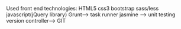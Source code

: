 Used front end technologies:
HTML5
css3
bootstrap
sass/less
javascript(jQuery library)
Grunt--> task runner
jasmine --> unit testing
version controller--> GIT
